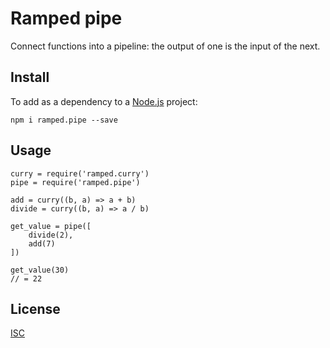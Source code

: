 # Ramped pipe

Connect functions into a pipeline: the output of one is the input of the next.


## Install

To add as a dependency to a [Node.js](https://nodejs.org/en/) project:

	npm i ramped.pipe --save


## Usage

	curry = require('ramped.curry')
	pipe = require('ramped.pipe')

	add = curry((b, a) => a + b)
	divide = curry((b, a) => a / b)

	get_value = pipe([
		divide(2),
		add(7)
	])

	get_value(30)
	// = 22


## License

[ISC](https://github.com/MattMS/ramped.js/blob/master/LICENSE)
